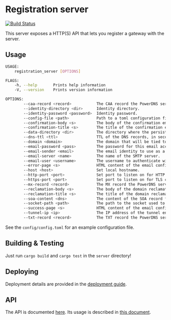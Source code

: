 # Registration server

[![Build Status](https://travis-ci.org/mozilla-iot/registration_server.svg?branch=master)](https://travis-ci.org/mozilla-iot/registration_server)

This server exposes a HTTP(S) API that lets you register a gateway with the server.

## Usage

```bash
USAGE:
    registration_server [OPTIONS]

FLAGS:
    -h, --help       Prints help information
    -V, --version    Prints version information

OPTIONS:
        --caa-record <record>           The CAA record the PowerDNS server should return.
        --identity-directory <dir>      Identity directory.
        --identity-password <password>  Identity password.
        --config-file <path>            Path to a toml configuration file.
        --confirmation-body <s>         The body of the confirmation email.
        --confirmation-title <s>        The title of the confirmation email.
        --data-directory <dir>          The directory where the persistent data will be saved.
        --dns-ttl <ttl>                 TTL of the DNS records, in seconds.
        --domain <domain>               The domain that will be tied to this registration server.
        --email-password <pass>         The password for this email account.
        --email-sender <email>          The email identity to use as a sender.
        --email-server <name>           The name of the SMTP server.
        --email-user <username>         The username to authenticate with.
        --error-page <s>                HTML content of the email confirmation error page.
        --host <host>                   Set local hostname.
        --http-port <port>              Set port to listen on for HTTP connections (0 to turn off).
        --https-port <port>             Set port to listen on for TLS connections (0 to turn off).
        --mx-record <record>            The MX record the PowerDNS server should return.
        --reclamation-body <s>          The body of the domain reclamation email.
        --reclamation-title <s>         The title of the domain reclamation email.
        --soa-content <dns>             The content of the SOA record for this tunnel.
        --socket-path <path>            The path to the socket used to communicate with PowerDNS.
        --success-page <s>              HTML content of the email confirmation success page.
        --tunnel-ip <ip>                The IP address of the tunnel endpoint.
        --txt-record <record>           The TXT record the PowerDNS server should return.
```

See the `config/config.toml` for an example configuration file.


## Building & Testing

Just run `cargo build` and `cargo test` in the `server` directory!

## Deploying

Deployment details are provided in the [deployment guide](deployment.md).

## API

The API is documented [here](api.md). Its usage is described in [this document](flow.md).
